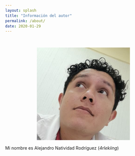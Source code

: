 ```yaml
---
layout: splash
title: "Información del autor"
permalink: /about/
date: 2020-01-29
---
```


<br>

<p align="center">
<img src="/assets/images/about/Avatar.jpg" width="300px" height="300px">
</p>

Mi nombre es Alejandro Natividad Rodríguez (*4rlekiing*)